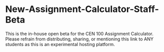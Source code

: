 # New-Assignment-Calculator-Staff-Beta
This is the in-house open beta for the CEN 100 Assignment Calculator. Please refrain from distributing, sharing, or mentioning this link to ANY students as this is an experimental hosting platform.  
